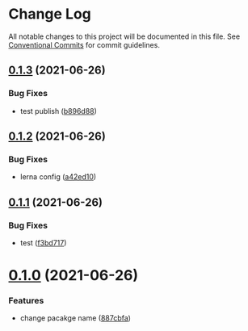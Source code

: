 # Change Log

All notable changes to this project will be documented in this file.
See [Conventional Commits](https://conventionalcommits.org) for commit guidelines.

## [0.1.3](https://github.com/fangmd/js-lib/compare/v0.1.2...v0.1.3) (2021-06-26)


### Bug Fixes

* test publish ([b896d88](https://github.com/fangmd/js-lib/commit/b896d8830b527c89266d56e9e1db10022371ad8c))





## [0.1.2](https://github.com/fangmd/js-lib/compare/v0.1.1...v0.1.2) (2021-06-26)


### Bug Fixes

* lerna config ([a42ed10](https://github.com/fangmd/js-lib/commit/a42ed102da0eb7de99f198dd7224babb35941658))





## [0.1.1](https://github.com/fangmd/js-lib/compare/v0.1.0...v0.1.1) (2021-06-26)


### Bug Fixes

* test ([f3bd717](https://github.com/fangmd/js-lib/commit/f3bd71751f41ca1cecdf12dab3c844328661bb26))





# [0.1.0](https://github.com/fangmd/js-lib/compare/v0.0.1...v0.1.0) (2021-06-26)


### Features

* change pacakge name ([887cbfa](https://github.com/fangmd/js-lib/commit/887cbfa0a5038afa8ce87753e75f9a1f43126be1))
